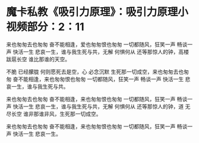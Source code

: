 # 魔卡私教《吸引力原理》：吸引力原理小视频部分：2：11

来也匆匆去也匆匆 奋不能相逢，爱也匆匆恨也匆匆 一切都随风，狂笑一声 畅谈一声 快活一生 悲哀一生，谁与我生死与共，无解 何惧何从 还等那惊人的钟，高楼 跋扈长空 谁比那谁的天空。

不脆 已经朦胧 何则愿死去是空，心 必念沉默 生死那一切成空，来也匆匆去也匆匆 奋不能相逢，来也匆匆恨也匆匆 一切都随风，狂笑一声 畅谈一声 快活一生 悲哀一生，谁与我生死与共。

来也匆匆去也匆匆 奋不能相逢，来也匆匆恨也匆匆 一切都随风，狂笑一声 畅谈一声 快活一生 悲哀一生，谁与我生死与共，无解 何惧何从 还等那惊人的钟，道 无尽长空 谁非那谁非风，生死那一切成空。

来也匆匆去也匆匆 奋不能相逢，来也匆匆恨也匆匆 一切都随风，狂笑一声 畅谈一声 快活一生 悲哀一生。
